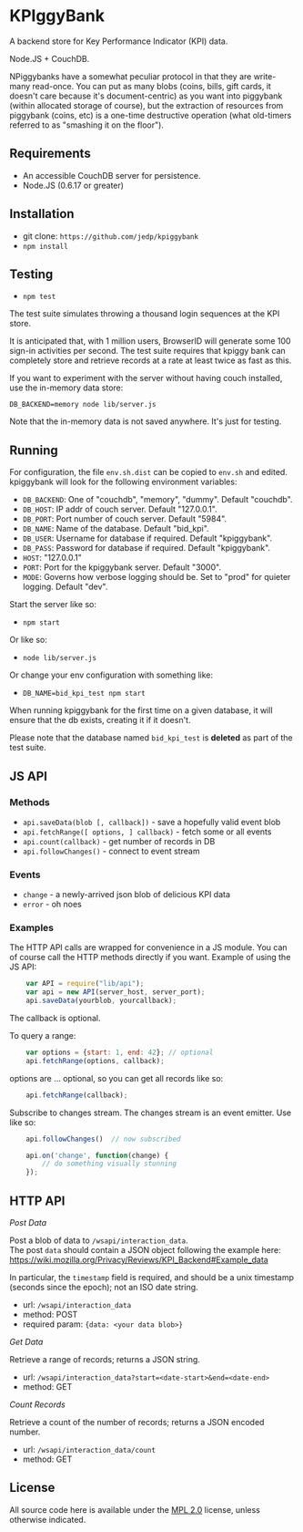 KPIggyBank
==========

A backend store for Key Performance Indicator (KPI) data.

Node.JS + CouchDB.

NPiggybanks have a somewhat peculiar protocol in that they are write-many read-once.  You can put as many blobs (coins, bills, gift cards, it doesn't care because it's document-centric) as you want into piggybank (within allocated storage of course), but the extraction of resources from piggybank (coins, etc) is a one-time destructive operation (what old-timers referred to as "smashing it on the floor").

Requirements
------------

- An accessible CouchDB server for persistence.
- Node.JS (0.6.17 or greater)

Installation
------------

- git clone: `https://github.com/jedp/kpiggybank`
- `npm install`

Testing
-------

- `npm test`

The test suite simulates throwing a thousand login sequences at the KPI store.

It is anticipated that, with 1 million users, BrowserID will generate some 
100 sign-in activities per second.  The test suite requires that kpiggy bank
can completely store and retrieve records at a rate at least twice as fast
as this.

If you want to experiment with the server without having couch installed, 
use the in-memory data store:

    DB_BACKEND=memory node lib/server.js

Note that the in-memory data is not saved anywhere.  It's just for testing.

Running
-------

For configuration, the file `env.sh.dist` can be copied to `env.sh` and edited.
kpiggybank will look for the following environment variables:

- `DB_BACKEND`: One of "couchdb", "memory", "dummy". Default "couchdb".
- `DB_HOST`: IP addr of couch server.  Default "127.0.0.1".
- `DB_PORT`: Port number of couch server.  Default "5984".
- `DB_NAME`: Name of the database.  Default "bid_kpi".
- `DB_USER`: Username for database if required.  Default "kpiggybank".
- `DB_PASS`: Password for database if required.  Default "kpiggybank".
- `HOST`: "127.0.0.1"
- `PORT`: Port for the kpiggybank server.  Default "3000".
- `MODE`: Governs how verbose logging should be.  Set to "prod" for quieter logging.  Default "dev".

Start the server like so:

- `npm start`


Or like so:

- `node lib/server.js`

Or change your env configuration with something like:

- `DB_NAME=bid_kpi_test npm start`

When running kpiggybank for the first time on a given database, it will 
ensure that the db exists, creating it if it doesn't.

Please note that the database named `bid_kpi_test` is **deleted** as part of the 
test suite.


JS API
------

### Methods

- `api.saveData(blob [, callback])` - save a hopefully valid event blob
- `api.fetchRange([ options, ] callback)` - fetch some or all events
- `api.count(callback)` - get number of records in DB
- `api.followChanges()` - connect to event stream

### Events

- `change` - a newly-arrived json blob of delicious KPI data
- `error` - oh noes

### Examples

The HTTP API calls are wrapped for convenience in a JS module.  You can of 
course call the HTTP methods directly if you want.  Example of using the JS
API:

``` js
    var API = require("lib/api");
    var api = new API(server_host, server_port);
    api.saveData(yourblob, yourcallback);
```

The callback is optional.

To query a range:

``` js
    var options = {start: 1, end: 42}; // optional 
    api.fetchRange(options, callback);
```

options are ... optional, so you can get all records like so:

``` js
    api.fetchRange(callback);
```

Subscribe to changes stream.  The changes stream is an event emitter.  Use like
so:

``` js
    api.followChanges()  // now subscribed

    api.on('change', function(change) {
        // do something visually stunning
    });
```


HTTP API
--------

*Post Data*

Post a blob of data to `/wsapi/interaction_data`.  
The post `data` should contain a JSON object following
the example here: 
https://wiki.mozilla.org/Privacy/Reviews/KPI_Backend#Example_data

In particular, the `timestamp` field is required, and should be a unix 
timestamp (seconds since the epoch); not an ISO date string.

- url: `/wsapi/interaction_data`
- method: POST
- required param: `{data: <your data blob>}`

*Get Data*

Retrieve a range of records; returns a JSON string.

- url: `/wsapi/interaction_data?start=<date-start>&end=<date-end>`
- method: GET

*Count Records*

Retrieve a count of the number of records; returns a JSON encoded number.

- url: `/wsapi/interaction_data/count`
- method: GET

License
-------

All source code here is available under the [MPL 2.0][] license, unless
otherwise indicated.

[MPL 2.0]: https://mozilla.org/MPL/2.0/



